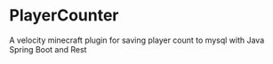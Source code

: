 # PlayerCounter
A velocity minecraft plugin for saving player count to mysql with Java Spring Boot and Rest
